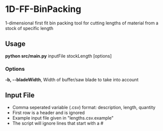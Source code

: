 # 1D-FF-BinPacking
1-dimensional first fit bin packing tool for cutting lengths of material from a stock of specific length

## Usage
<b>python src/main.py</b> inputFile stockLength [options]
### Options
<b>-b, --bladeWidth</b>, Width of buffer/saw blade to take into account

## Input File
- Comma seperated variable (.csv) format:
description, length, quantity
- First row is a header and is ignored
- Example input file given in "lengths.csv.example"
- The script will ignore lines that start with a #